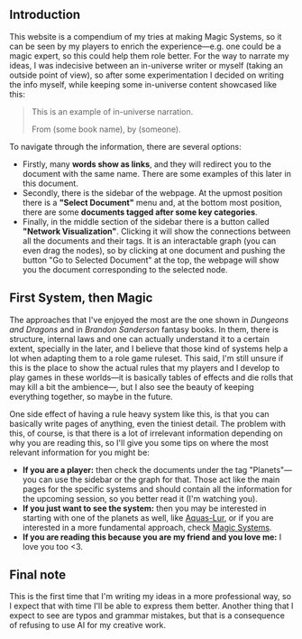 ## Introduction
This website is a compendium of my tries at making Magic Systems, so it can be seen by my players to enrich the experience—e.g. one could be a magic expert, so this could help them role better. For the way to narrate my ideas, I was indecisive between an in-universe writer or myself (taking an outside point of view), so after some experimentation I decided on writing the info myself, while keeping some in-universe content showcased like this:

 >This is an example of in-universe narration.
 >
 >	From (some book name), by (someone). 		

To navigate through the information, there are several options:
- Firstly, many **words show as links**, and they will redirect you to the document with the same name. There are some examples of this later in this document.
- Secondly, there is the sidebar of the webpage. At the upmost position there is a **"Select Document"** menu and, at the bottom most position, there are some **documents tagged after some key categories**.
- Finally, in the middle section of the sidebar there is a button called **"Network Visualization"**. Clicking it will show the connections between all the documents and their tags. It is an interactable graph (you can even drag the nodes), so by clicking at one document and pushing the button "Go to Selected Document" at the top, the webpage will show you the document corresponding to the selected node.

## First System, then Magic
The approaches that I've enjoyed the most are the one shown in *Dungeons and Dragons* and in *Brandon Sanderson* fantasy books. In them, there is structure, internal laws and one can actually understand it to a certain extent, specially in the later, and I believe that those kind of systems help a lot when adapting them to a role game ruleset. This said, I'm still unsure if this is the place to show the actual rules that my players and I develop to play games in these worlds—it is basically tables of effects and die rolls that may kill a bit the ambience—, but I also see the beauty of keeping everything together, so maybe in the future.

One side effect of having a rule heavy system like this, is that you can basically write pages of anything, even the tiniest detail. The problem with this, of course, is that there is a lot of irrelevant information depending on why you are reading this, so I'll give you some tips on where the most relevant information for you might be:
+ **If you are a player:** then check the documents under the tag "Planets"—you can use the sidebar or the graph for that. Those act like the main pages for the specific systems and should contain all the information for the upcoming session, so you better read it (I'm watching you).
+ **If you just want to see the system:** then you may be interested in starting with one of the planets as well, like <a href='#' class='note-link' data-id='Aquas-Lur' onclick="Shiny.setInputValue('linked_doc_click', 'Aquas-Lur', {priority: 'event'}); return false;">Aquas-Lur</a>, or if you are interested in a more fundamental approach, check <a href='#' class='note-link' data-id='Magic Systems' onclick="Shiny.setInputValue('linked_doc_click', 'Magic Systems', {priority: 'event'}); return false;">Magic Systems</a>.
+ **If you are reading this because you are my friend and you love me:** I love you too <3.

## Final note
This is the first time that I'm writing my ideas in a more professional way, so I expect that with time I'll be able to express them better. Another thing that I expect to see are typos and grammar mistakes, but that is a consequence of refusing to use AI for my creative work.
